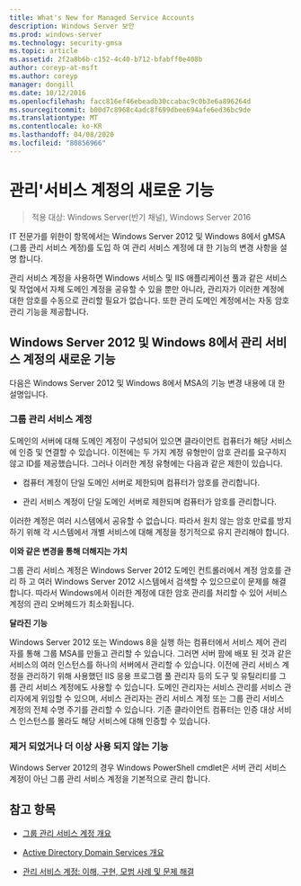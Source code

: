 ```yaml
---
title: What's New for Managed Service Accounts
description: Windows Server 보안
ms.prod: windows-server
ms.technology: security-gmsa
ms.topic: article
ms.assetid: 2f2a8b6b-c152-4c40-b712-bfabff0e408b
author: coreyp-at-msft
ms.author: coreyp
manager: dongill
ms.date: 10/12/2016
ms.openlocfilehash: facc816ef46ebeadb30ccabac9c0b3e6a896264d
ms.sourcegitcommit: b00d7c8968c4adc8f699dbee694afe6ed36bc9de
ms.translationtype: MT
ms.contentlocale: ko-KR
ms.lasthandoff: 04/08/2020
ms.locfileid: "80856966"
---
```

# <a name="what39s-new-for-managed-service-accounts"></a>관리&#39;서비스 계정의 새로운 기능

>적용 대상: Windows Server(반기 채널), Windows Server 2016

IT 전문가를 위한이 항목에서는 Windows Server 2012 및 Windows 8에서 gMSA (그룹 관리 서비스 계정)를 도입 하 여 관리 서비스 계정에 대 한 기능의 변경 사항을 설명 합니다.

관리 서비스 계정을 사용하면 Windows 서비스 및 IIS 애플리케이션 풀과 같은 서비스 및 작업에서 자체 도메인 계정을 공유할 수 있을 뿐만 아니라, 관리자가 이러한 계정에 대한 암호를 수동으로 관리할 필요가 없습니다. 또한 관리 도메인 계정에서는 자동 암호 관리 기능을 제공합니다.

## <a name="whats-new-for-managed-service-accounts-in-windows-server-2012-and-windows-8"></a><a name="versions"></a>Windows Server 2012 및 Windows 8에서 관리 서비스 계정의 새로운 기능
다음은 Windows Server 2012 및 Windows 8에서 MSA의 기능 변경 내용에 대 한 설명입니다.

### <a name="group-managed-service-accounts"></a>그룹 관리 서비스 계정
도메인의 서버에 대해 도메인 계정이 구성되어 있으면 클라이언트 컴퓨터가 해당 서비스에 인증 및 연결할 수 있습니다. 이전에는 두 가지 계정 유형만이 암호 관리를 요구하지 않고 ID를 제공했습니다. 그러나 이러한 계정 유형에는 다음과 같은 제한이 있습니다.

-   컴퓨터 계정이 단일 도메인 서버로 제한되며 컴퓨터가 암호를 관리합니다.

-   관리 서비스 계정이 단일 도메인 서버로 제한되며 컴퓨터가 암호를 관리합니다.

이러한 계정은 여러 시스템에서 공유할 수 없습니다. 따라서 원치 않는 암호 만료를 방지하기 위해 각 시스템에서 개별 서비스에 대해 계정을 정기적으로 유지 관리해야 합니다.

**이와 같은 변경을 통해 더해지는 가치**

그룹 관리 서비스 계정은 Windows Server 2012 도메인 컨트롤러에서 계정 암호를 관리 하 고 여러 Windows Server 2012 시스템에서 검색할 수 있으므로이 문제를 해결 합니다. 따라서 Windows에서 이러한 계정에 대한 암호 관리를 처리할 수 있어 서비스 계정의 관리 오버헤드가 최소화됩니다.

**달라진 기능**

Windows Server 2012 또는 Windows 8을 실행 하는 컴퓨터에서 서비스 제어 관리자를 통해 그룹 MSA를 만들고 관리할 수 있습니다. 그러면 서버 팜에 배포 된 것과 같은 서비스의 여러 인스턴스를 하나의 서버에서 관리할 수 있습니다. 이전에 관리 서비스 계정을 관리하기 위해 사용했던 IIS 응용 프로그램 풀 관리자 등의 도구 및 유틸리티를 그룹 관리 서비스 계정에도 사용할 수 있습니다. 도메인 관리자는 서비스 관리를 서비스 관리자에게 위임할 수 있으며, 서비스 관리자는 관리 서비스 계정 또는 그룹 관리 서비스 계정의 전체 수명 주기를 관리할 수 있습니다. 기존 클라이언트 컴퓨터는 인증 대상 서비스 인스턴스를 몰라도 해당 서비스에 대해 인증할 수 있습니다.

### <a name="removed-or-deprecated-functionality"></a><a name="interoperability"></a>제거 되었거나 더 이상 사용 되지 않는 기능
Windows Server 2012의 경우 Windows PowerShell cmdlet은 서버 관리 서비스 계정이 아닌 그룹 관리 서비스 계정을 기본적으로 관리 합니다.

## <a name="see-also"></a>참고 항목

-   [그룹 관리 서비스 계정 개요](group-managed-service-accounts-overview.md)

-   [Active Directory Domain Services 개요](active-directory-domain-services-overview.md)

-   [관리 서비스 계정: 이해, 구현, 모범 사례 및 문제 해결](https://blogs.technet.com/b/askds/archive/20../managed-service-accounts-understanding-implementing-best-practices-and-troubleshooting.aspx)


